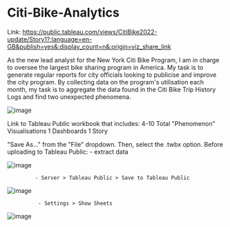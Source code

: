 # Citi-Bike-Analytics

Link: https://public.tableau.com/views/CitiBike2022-update/Story1?:language=en-GB&publish=yes&:display_count=n&:origin=viz_share_link


As the new lead analyst for the New York Citi Bike Program, I am in charge to oversee the largest bike sharing program in America. My task is to generate regular reports for city officials looking to publicise and improve the city program. By collecting data on the program's utilisation each month, my task is to aggregate the data found in the Citi Bike Trip History Logs and find two unexpected phenomena.

![image](https://user-images.githubusercontent.com/99168697/179456640-a1a412d4-f1e2-4cac-a26d-2a4d2f59c490.png)

 Link to Tableau Public workbook that includes:
          4-10 Total "Phenomenon" Visualisations
          1 Dashboards
          1 Story

 "Save As..." from the "File" dropdown. Then, select the .twbx option.
 Before uploading to Tableau Public: 
             - extract data
 
 ![image](https://user-images.githubusercontent.com/99168697/179456925-1344d985-d3ed-43d4-a1fe-d265edaee05d.png)
 
             - Server > Tableau Public > Save to Tableau Public
 
![image](https://user-images.githubusercontent.com/99168697/179457073-28f582b0-f1aa-41ca-85ef-069b03b2cd27.png)

              - Settings > Show Sheets

![image](https://user-images.githubusercontent.com/99168697/179457255-0f123526-083a-49a7-8f76-08f003e3f9d8.png)
